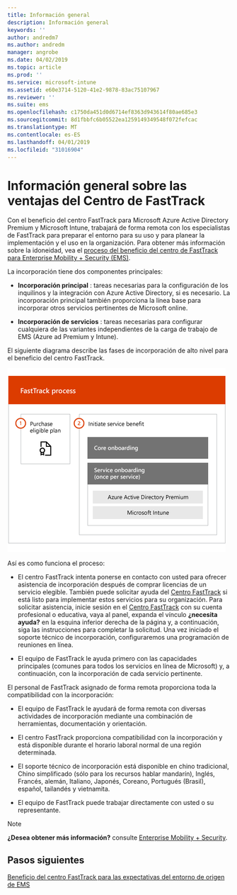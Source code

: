 ```yaml
---
title: Información general
description: Información general
keywords: ''
author: andredm7
ms.author: andredm
manager: angrobe
ms.date: 04/02/2019
ms.topic: article
ms.prod: ''
ms.service: microsoft-intune
ms.assetid: e60e3714-5120-41e2-9878-83ac75107967
ms.reviewer: ''
ms.suite: ems
ms.openlocfilehash: c1750da451d0d6714ef8363d943614f80ae685e3
ms.sourcegitcommit: 8d1fbbfc6b05522ea1259149349548f072fefcac
ms.translationtype: MT
ms.contentlocale: es-ES
ms.lasthandoff: 04/01/2019
ms.locfileid: "31016904"
---
```

# <a name="fasttrack-center-benefit-overview"></a>Información general sobre las ventajas del Centro de FastTrack

Con el beneficio del centro FastTrack para Microsoft Azure Active Directory Premium y Microsoft Intune, trabajará de forma remota con los especialistas de FastTrack para preparar el entorno para su uso y para planear la implementación y el uso en la organización. Para obtener más información sobre la idoneidad, vea el [proceso del beneficio del centro de FastTrack para Enterprise Mobility + Security (EMS)](EMS-fasttrack-process.md).

La incorporación tiene dos componentes principales:

-   **Incorporación principal** : tareas necesarias para la configuración de los inquilinos y la integración con Azure Active Directory, si es necesario. La incorporación principal también proporciona la línea base para incorporar otros servicios pertinentes de Microsoft online.

-   **Incorporación de servicios** : tareas necesarias para configurar cualquiera de las variantes independientes de la carga de trabajo de EMS (Azure ad Premium y Intune).

El siguiente diagrama describe las fases de incorporación de alto nivel para el beneficio del centro FastTrack.

![Fases de incorporación de alto nivel del uso del beneficio del centro FastTrack](./media/ft-onboarding-process.png)

Así es como funciona el proceso:

- El centro FastTrack intenta ponerse en contacto con usted para ofrecer asistencia de incorporación después de comprar licencias de un servicio elegible. También puede solicitar ayuda del [Centro FastTrack](https://go.microsoft.com/fwlink/?linkid=780698) si está listo para implementar estos servicios para su organización. Para solicitar asistencia, inicie sesión en el [Centro FastTrack](https://go.microsoft.com/fwlink/?linkid=780698) con su cuenta profesional o educativa, vaya al panel, expanda el vínculo **¿necesita ayuda?** en la esquina inferior derecha de la página y, a continuación, siga las instrucciones para completar la solicitud. Una vez iniciado el soporte técnico de incorporación, configuraremos una programación de reuniones en línea.

-   El equipo de FastTrack le ayuda primero con las capacidades principales (comunes para todos los servicios en línea de Microsoft) y, a continuación, con la incorporación de cada servicio pertinente.

El personal de FastTrack asignado de forma remota proporciona toda la compatibilidad con la incorporación:

-   El equipo de FastTrack le ayudará de forma remota con diversas actividades de incorporación mediante una combinación de herramientas, documentación y orientación.

-   El centro FastTrack proporciona compatibilidad con la incorporación y está disponible durante el horario laboral normal de una región determinada.

-   El soporte técnico de incorporación está disponible en chino tradicional, Chino simplificado (sólo para los recursos hablar mandarín), Inglés, Francés, alemán, Italiano, Japonés, Coreano, Portugués (Brasil), español, tailandés y vietnamita.

-   El equipo de FastTrack puede trabajar directamente con usted o su representante.

> [!NOTE]
> **¿Desea obtener más información?** consulte [Enterprise Mobility + Security](https://www.microsoft.com/cloud-platform/enterprise-mobility).

## <a name="next-steps"></a>Pasos siguientes

[Beneficio del centro FastTrack para las expectativas del entorno de origen de EMS](EMS-source-environment-expectations.md)
